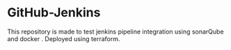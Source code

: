 # GitHub-Jenkins
This repository is made to test jenkins pipeline integration using sonarQube and docker . Deployed using terraform.
